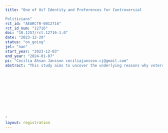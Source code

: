 ```yaml
---
title: "One of Us? Identity and Preferences for Controversial
Politicians"
rct_id: "AEARCTR-0012716"
rct_id_num: "12716"
doi: "10.1257/rct.12716-1.0"
date: "2023-12-29"
status: "on_going"
jel: "nan"
start_year: "2023-12-03"
end_year: "2024-01-07"
pi: "Cecilia Ahsan Jansson ceciliajansson.cj@gmail.com"
abstract: "This study aims to uncover the underlying reasons why voters support political candidates with traditionally unfavorable characteristics. Utilizing a survey experiment, the study aims to test the influence of identity on voters’ acceptance of negative characteristics. I seek to understand whether voters are inclined to overlook such characteristics when they share an identity with the candidate, particularly when identity is more salient. The focus centers on two distinct characteristics: violence and corruption. To counteract identity-driven voting patterns, I explore two pathways; 1) providing information and encouraging individuals to vote based on their own preferences, and 2) emphasizing unity among religious and caste groups.





"
layout: registration
---
```


